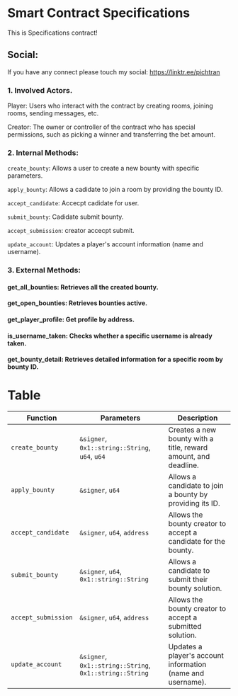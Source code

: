 # Smart Contract Specifications
This is Specifications contract!

## Social:

If you have any connect please touch my social:
https://linktr.ee/pichtran

### 1. Involved Actors.

Player: Users who interact with the contract by creating rooms, joining rooms, sending messages, etc.

Creator: The owner or controller of the contract who has special permissions, such as picking a winner and transferring the bet amount.

### 2. Internal Methods:
`create_bounty`: Allows a user to create a new bounty with specific parameters.

`apply_bounty`: Allows a cadidate to join a room by providing the bounty ID.

`accept_candidate`: Accecpt cadidate for user.

`submit_bounty`: Cadidate submit bounty.

`accept_submission`: creator accecpt submit.

`update_account`: Updates a player's account information (name and username).

### 3. External Methods:
#### get_all_bounties: Retrieves all the created bounty.
#### get_open_bounties: Retrieves bounties active.
#### get_player_profile: Get profile by address.
#### is_username_taken: Checks whether a specific username is already taken.
#### get_bounty_detail: Retrieves detailed information for a specific room by bounty ID.

# Table
| Function | Parameters | Description |
|---|---|---|
| `create_bounty` | `&signer`, `0x1::string::String`, `u64`, `u64` | Creates a new bounty with a title, reward amount, and deadline. |
| `apply_bounty` | `&signer`, `u64` | Allows a candidate to join a bounty by providing its ID. |
| `accept_candidate` | `&signer`, `u64`, `address` | Allows the bounty creator to accept a candidate for the bounty. |
| `submit_bounty` | `&signer`, `u64`, `0x1::string::String` | Allows a candidate to submit their bounty solution. |
| `accept_submission` | `&signer`, `u64`, `address` | Allows the bounty creator to accept a submitted solution. |
| `update_account` | `&signer`, `0x1::string::String`, `0x1::string::String` | Updates a player's account information (name and username). |


